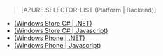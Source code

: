 ﻿> [AZURE.SELECTOR-LIST (Platform | Backend)]
- [(Windows Store C# | .NET)](mobile-services-dotnet-backend-windows-store-dotnet-upload-data-blob-storage.md)
- [(Windows Store C# | Javascript)](mobile-services-windows-store-dotnet-upload-data-blob-storage.md)
- [(Windows Phone | .NET)](mobile-services-dotnet-backend-windows-phone-upload-data-blob-storage.md)
- [(Windows Phone | Javascript)](mobile-services-windows-phone-upload-data-blob-storage.md)


<!--HONumber=42-->

